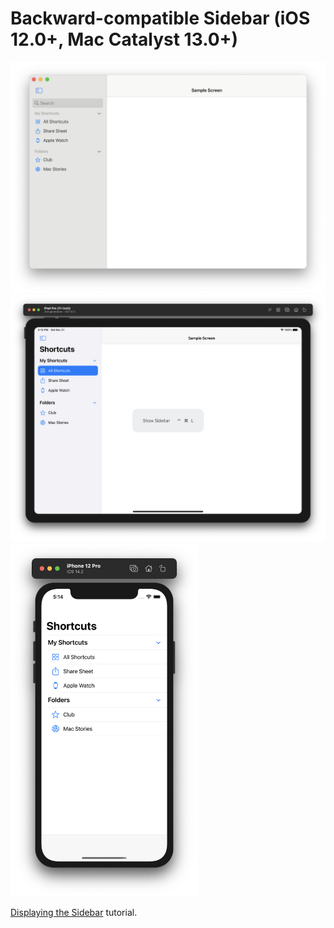 # Backward-compatible Sidebar (iOS 12.0+, Mac Catalyst 13.0+)

<p float="left">
	<img src="https://github.com/dm-zharov/sidebar-ios/blob/main/macOS.png" width="600">
    <img src="https://github.com/dm-zharov/sidebar-ios/blob/main/iPadOS.png" width="600">
    <img src="https://github.com/dm-zharov/sidebar-ios/blob/main/iOS.png" width="300">
</p>

[Displaying the Sidebar](https://developer.apple.com/tutorials/mac-catalyst/displaying-the-sidebar) tutorial.